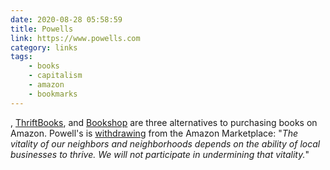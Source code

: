 ```yaml
---
date: 2020-08-28 05:58:59
title: Powells
link: https://www.powells.com
category: links
tags:
    - books
    - capitalism
    - amazon
    - bookmarks
---
```


, [ThriftBooks](https://www.thriftbooks.com/), and [Bookshop](https://bookshop.org/) are three alternatives to purchasing books on Amazon. Powell's is [withdrawing](https://www.powells.com/featured/communitymessage) from the Amazon Marketplace: "_The vitality of our neighbors and neighborhoods depends on the ability of local businesses to thrive. We will not participate in undermining that vitality._"
